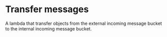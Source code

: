 # Transfer messages

A lambda that transfer objects from the external incoming message bucket to the internal incoming message bucket.
